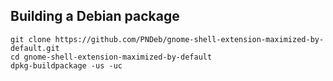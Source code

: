 ## Building a Debian package

	git clone https://github.com/PNDeb/gnome-shell-extension-maximized-by-default.git
	cd gnome-shell-extension-maximized-by-default
	dpkg-buildpackage -us -uc
